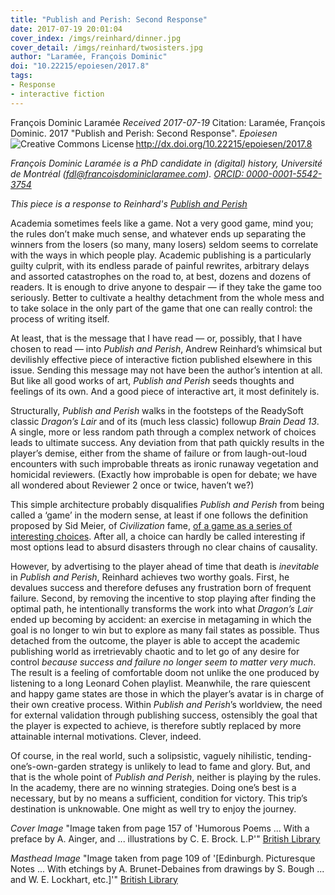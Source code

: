 ```yaml
---
title: "Publish and Perish: Second Response"
date: 2017-07-19 20:01:04
cover_index: /imgs/reinhard/dinner.jpg
cover_detail: /imgs/reinhard/twosisters.jpg
author: "Laramée, François Dominic"
doi: "10.22215/epoiesen/2017.8"
tags:
- Response
- interactive fiction
---
```

François Dominic Laramée
_Received 2017-07-19_
Citation: Laramée, François Dominic. 2017 "Publish and Perish: Second Response". _Epoiesen_ http://dx.doi.org/10.22215/epoiesen/2017.8
<a rel="license" href="http://creativecommons.org/licenses/by/4.0/"><img alt="Creative Commons License" style="border-width:0" src="https://i.creativecommons.org/l/by/4.0/80x15.png" align="left" /></a><br />

_François Dominic Laramée is a PhD candidate in (digital) history, Université de Montréal (fdl@francoisdominiclaramee.com). [ORCID: 0000-0001-5542-3754](http://orcid.org/0000-0001-5542-3754)_

_This piece is a response to Reinhard's [Publish and Perish](/2017/05/04/publish-and-perish/)_

Academia sometimes feels like a game. Not a very good game, mind you; the rules don’t make much sense, and whatever ends up separating the winners from the losers (so many, many losers) seldom seems to correlate with the ways in which people play. Academic publishing is a particularly guilty culprit, with its endless parade of painful rewrites, arbitrary delays and assorted catastrophes on the road to, at best, dozens and dozens of readers. It is enough to drive anyone to despair — if they take the game too seriously. Better to cultivate a healthy detachment from the whole mess and to take solace in the only part of the game that one can really control: the process of writing itself.

At least, that is the message that I have read — or, possibly, that I have chosen to read — into _Publish and Perish_, Andrew Reinhard’s whimsical but devilishly effective piece of interactive fiction published elsewhere in this issue. Sending this message may not have been the author’s intention at all. But like all good works of art, _Publish and Perish_ seeds thoughts and feelings of its own. And a good piece of interactive art, it most definitely is.

Structurally, _Publish and Perish_ walks in the footsteps of the ReadySoft classic _Dragon’s Lair_ and of its (much less classic) followup _Brain Dead 13_. A single, more or less random path through a complex network of choices leads to ultimate success. Any deviation from that path quickly results in the player’s demise, either from the shame of failure or from laugh-out-loud encounters with such improbable threats as ironic runaway vegetation and homicidal reviewers. (Exactly how improbable is open for debate; we have all wondered about Reviewer 2 once or twice, haven’t we?)

This simple architecture probably disqualifies _Publish and Perish_ from being called a ‘game’ in the modern sense, at least if one follows the definition proposed by Sid Meier, of _Civilization_ fame, [of a game as a series of interesting choices](http://www.gamasutra.com/view/news/164869/GDC_2012_Sid_Meier_on_how_to_see_games_as_sets_of_interesting_decisions.php). After all, a choice can hardly be called interesting if most options lead to absurd disasters through no clear chains of causality.

However, by advertising to the player ahead of time that death is _inevitable_ in _Publish and Perish_, Reinhard achieves two worthy goals. First, he devalues success and therefore defuses any frustration born of frequent failure. Second, by removing the incentive to stop playing after finding the optimal path, he intentionally transforms the work into what _Dragon’s Lair_ ended up becoming by accident: an exercise in metagaming in which the goal is no longer to win but to explore as many fail states as possible. Thus detached from the outcome, the player is able to accept the academic publishing world as irretrievably chaotic and to let go of any desire for control _because success and failure no longer seem to matter very much_. The result is a feeling of comfortable doom not unlike the one produced by listening to a long Leonard Cohen playlist. Meanwhile, the rare quiescent and happy game states are those in which the player’s avatar is in charge of their own creative process. Within _Publish and Perish_’s worldview, the need for external validation through publishing success, ostensibly the goal that the player is expected to achieve, is therefore subtly replaced by more attainable internal motivations. Clever, indeed.

Of course, in the real world, such a solipsistic, vaguely nihilistic, tending-one’s-own-garden strategy is unlikely to lead to fame and glory. But, and that is the whole point of _Publish and Perish_, neither is playing by the rules. In the academy, there are no winning strategies. Doing one’s best is a necessary, but by no means a sufficient, condition for victory. This trip’s destination is unknowable. One might as well try to enjoy the journey.

_Cover Image_ "Image taken from page 157 of 'Humorous Poems ... With a preface by A. Ainger, and ... illustrations by C. E. Brock. L.P'" [British Library](https://www.flickr.com/photos/britishlibrary/11302575284)

_Masthead Image_ "Image taken from page 109 of '[Edinburgh. Picturesque Notes ... With etchings by A. Brunet-Debaines from drawings by S. Bough ... and W. E. Lockhart, etc.]'" [British Library](https://www.flickr.com/photos/britishlibrary/11235138213/)
